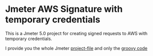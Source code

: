 # Jmeter AWS Signature with temporary credentials

This is a Jmeter 5.0 project for creating signed requests to AWS with temporary credentials.

I provide you the whole Jmeter [project-file](AWS_Signature.jmx) and only the [groovy code](PRE_PROCESSOR.groovy)
